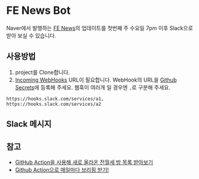 # FE News Bot

Naver에서 발행하는 [FE News](https://github.com/naver/fe-news)의 업데이트를 첫번째 주 수요일 7pm 이후 Slack으로 받아 보실 수 있습니다. 

## 사용방법 

1. project를 Clone합니다.
2. [Incoming WebHooks](https://66lounge.slack.com/apps/A0F7XDUAZ-incoming-webhooks) URL이 필요합니다. WebHook의 URL을 [Github Secrets](https://docs.github.com/en/actions/reference/encrypted-secrets)에 등록해 주세요. 
웹훅이 여러개 일 경우엔 `,`로 구분해 주세요.
```
https://hooks.slack.com/services/a1,
https://hooks.slack.com/services/a2
```

## Slack 메시지

## 참고 
* [GitHub Action을 사용해 새로 올라온 전월세 방 목록 받아보기](https://ahnheejong.name/articles/receive-new-room-notification-mails-using-github-action/)
* [Github Action으로 매일마다 브리핑 받기!](https://velog.io/@jwn4492/Github-Action%EC%9C%BC%EB%A1%9C-%EB%A7%A4%EC%9D%BC%EB%A7%88%EB%8B%A4-%EB%B8%8C%EB%A6%AC%ED%95%91-%EB%B0%9B%EA%B8%B0)
